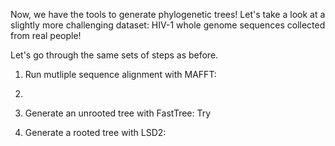 <script>
import Link from "$components/Link.svelte";
import Execute from "$components/Execute.svelte";
</script>

Now, we have the tools to generate phylogenetic trees! Let's take a look at a slightly more challenging dataset: HIV-1 whole genome sequences collected from real people!

Let's go through the same sets of steps as before.

1. Run mutliple sequence alignment with MAFFT:
2. <Execute command="mafft hiv1_sequences.fas > hiv1_sequences.MSA.fas" inline />

2. Generate an unrooted tree with FastTree:
Try <Execute command="FastTree -gtr -nt -gamma hiv1_sequences.MSA.fas > tree_file.nwk
" inline />

3. Generate a rooted tree with LSD2:
<Execute command="lsd2 -i tree_file.nwk -d hiv1_dates.txt -l -1 -o lsd2_out" inline />

